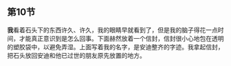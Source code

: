 ## 第10节

<strong>我</strong>看着石头下的东西许久、许久，我的眼睛早就看到了，但是我的脑子得花一点时间，才能真正意识到是怎么回事。下面赫然放着一个信封，信封很小心地包在透明的塑胶袋中，以避免弄湿。上面写着我的名字，是安迪整齐的字迹。我拿起信封，把石头放回安迪和他已过世的朋友原先放置的地方。